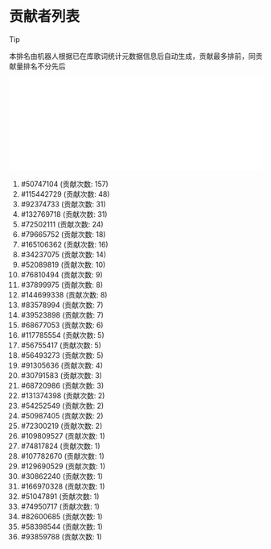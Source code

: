 # 贡献者列表

> [!TIP]
> 本排名由机器人根据已在库歌词统计元数据信息后自动生成，贡献最多排前，同贡献量排名不分先后

![贡献者头像画廊](./CONTRIBUTORS.svg)

1. #50747104 (贡献次数: 157)
2. #115442729 (贡献次数: 48)
3. #92374733 (贡献次数: 31)
4. #132769718 (贡献次数: 31)
5. #72502111 (贡献次数: 24)
6. #79665752 (贡献次数: 18)
7. #165106362 (贡献次数: 16)
8. #34237075 (贡献次数: 14)
9. #52089819 (贡献次数: 10)
10. #76810494 (贡献次数: 9)
11. #37899975 (贡献次数: 8)
12. #144699338 (贡献次数: 8)
13. #83578994 (贡献次数: 7)
14. #39523898 (贡献次数: 7)
15. #68677053 (贡献次数: 6)
16. #117785554 (贡献次数: 5)
17. #56755417 (贡献次数: 5)
18. #56493273 (贡献次数: 5)
19. #91305636 (贡献次数: 4)
20. #30791583 (贡献次数: 3)
21. #68720986 (贡献次数: 3)
22. #131374398 (贡献次数: 2)
23. #54252549 (贡献次数: 2)
24. #50987405 (贡献次数: 2)
25. #72300219 (贡献次数: 2)
26. #109809527 (贡献次数: 1)
27. #74817824 (贡献次数: 1)
28. #107782670 (贡献次数: 1)
29. #129690529 (贡献次数: 1)
30. #30862240 (贡献次数: 1)
31. #166970328 (贡献次数: 1)
32. #51047891 (贡献次数: 1)
33. #74950717 (贡献次数: 1)
34. #82600685 (贡献次数: 1)
35. #58398544 (贡献次数: 1)
36. #93859788 (贡献次数: 1)
